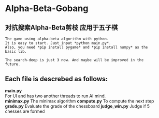 # Alpha-Beta-Gobang
对抗搜索Alpha-Beta剪枝 应用于五子棋
--------------------------------
    The game using alpha-beta algorithm with python.
    It is easy to start. Just input *python main.py*.
    Also, you need *pip install pygame* and *pip install numpy* as the basic lib.
    
    The search-deep is just 3 now. And maybe will be improved in the future.
    
   ## Each file is descrebed as follows:
   **main.py**                       
    For UI and has two another threads to run AI mind.    
   **minimax.py** 
    The minimax algorithm
   **compute.py** 
    To compute the next step 
   **grade.py** 
    Evaluate the grade of the chessboard
   **judge_win.py** 
    Judge if 5 chesses are formed
